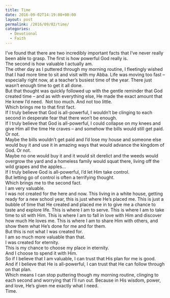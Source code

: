 ```yaml
---
title: Time
date: 2016-09-02T14:19:00+00:00
layout: post
permalink: /2016/09/02/time/
categories:
  - Devotional
  - Faith
---
```

<div>
  I’ve found that there are two incredibly important facts that I’ve never really been able to grasp. The first is how powerful God really is.
</div>

<div>
  The second is how valuable I actually am.<o:p></o:p>
</div>

<div>
</div>

<div>
  The other day as I puttered through my morning routine, I fleetingly wished that I had more time to sit and visit with my Abba. Life was moving too fast – especially right now, at a teacher’s busiest time of the year. There just wasn’t enough time to get it all done.<o:p></o:p>
</div>

<div>
  But that thought was quickly followed up with the gentle reminder that God created time – and as with everything else, He made the exact amount that He knew I’d need.<span style="mso-spacerun: yes;">  </span>Not too much. And not too little.<o:p></o:p>
</div>

<div>
</div>

<div>
  Which brings me to that first fact.<o:p></o:p>
</div>

<div>
  If I truly believe that God is all-powerful, I wouldn’t be clinging to each second in desperate fear that there won’t be enough.<o:p></o:p>
</div>

<div>
  If I truly believe that God is all-powerful, I could collapse on my knees and give Him all the time He craves – and somehow the bills would still get paid. Or not.<o:p></o:p>
</div>

<div>
  Maybe the bills wouldn’t get paid and I’d lose my house and someone else would buy it and use it in amazing ways that would advance the kingdom of God. Or not.<o:p></o:p>
</div>

<div>
  Maybe no one would buy it and it would sit derelict and the weeds would overgrow the yard and a homeless family would squat there, living off the wild grapes and the apples…<o:p></o:p>
</div>

<div>
</div>

<div>
  If I truly believe God is all-powerful, I’d let Him take control.
</div>

<div>
  But letting go of control is often a terrifying thought.<o:p></o:p>
</div>

<div>
</div>

<div>
  Which brings me to the second fact.<o:p></o:p>
</div>

<div>
  I am very valuable.<o:p></o:p>
</div>

<div>
  I was not created for the here and now. This living in a white house, getting ready for a new school year, this is just where He’s placed me. This is just a bubble of time that He created and placed me in to give me a chance to taste and explore life. This is where I am to serve. This is where I am to take time to sit with Him. This is where I am to fall in love with Him and discover how much He loves me. This is where I am to share Him with others, and show them what He’s done for me and for them.<o:p></o:p>
</div>

<div>
</div>

<div>
  But this is not what I was created for.
</div>

<div>
  I am so much more valuable than that.<o:p></o:p>
</div>

<div>
</div>

<div>
  I was created for eternity.<o:p></o:p>
</div>

<div>
</div>

<div>
  This is my chance to choose my place in eternity.<o:p></o:p>
</div>

<div>
  And I choose to spend it with Him. <o:p></o:p>
</div>

<div>
</div>

<div>
  So if I believe that I am valuable, I can trust that His plan for me is good.
</div>

<div>
  And if I believe that He is all-powerful, I can trust that He can follow through on that plan. <o:p></o:p>
</div>

<div>
  Which means I can stop puttering though my morning routine, clinging to each second and worrying that I&#8217;ll run out. Because in His wisdom, power, and love, He’s given me exactly what I need.
</div>







<div>
  Time.<o:p></o:p>
</div>